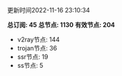 更新时间2022-11-16 23:10:34

**总订阅: 45**
**总节点: 1130**
**有效节点: 204**
- v2ray节点: 144
- trojan节点: 36
- ssr节点: 19
- ss节点: 5
